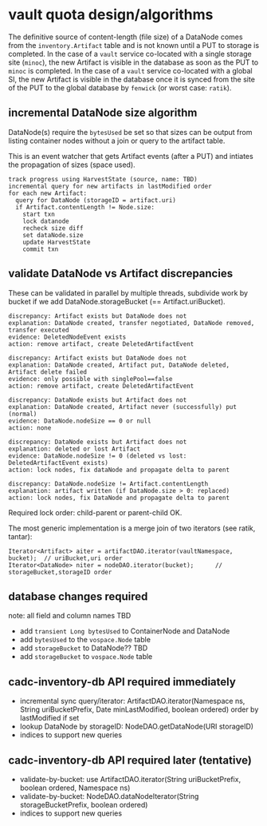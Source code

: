 # vault quota design/algorithms

The definitive source of content-length (file size) of a DataNode comes from the
`inventory.Artifact` table and is not known until a PUT to storage is completed.
In the case of a `vault` service co-located with a single storage site (`minoc`),
the new Artifact is visible in the database as soon as the PUT to `minoc` is
completed. In the case of a `vault` service co-located with a global SI, the new 
Artifact is visible in the database once it is synced from the site of the PUT to 
the global database by `fenwick` (or worst case: `ratik`).

## incremental DataNode size algorithm
DataNode(s) require the `bytesUsed` be set so that sizes can be output from listing 
container nodes without a join or query to the artifact table.

This is an event watcher that gets Artifact events (after a PUT) and intiates the
propagation of sizes (space used).
```
track progress using HarvestState (source, name: TBD)
incremental query for new artifacts in lastModified order
for each new Artifact:
  query for DataNode (storageID = artifact.uri)
  if Artifact.contentLength != Node.size:
    start txn
    lock datanode
    recheck size diff
    set dataNode.size
    update HarvestState
    commit txn
```

## validate DataNode vs Artifact discrepancies
These can be validated in parallel by multiple threads, subdivide work by bucket if we add
DataNode.storageBucket (== Artifact.uriBucket).

```
discrepancy: Artifact exists but DataNode does not
explanation: DataNode created, transfer negotiated, DataNode removed, transfer executed
evidence: DeletedNodeEvent exists
action: remove artifact, create DeletedArtifactEvent

discrepancy: Artifact exists but DataNode does not
explanation: DataNode created, Artifact put, DataNode deleted, Artifact delete failed
evidence: only possible with singlePool==false
action: remove artifact, create DeletedArtifactEvent

discrepancy: DataNode exists but Artifact does not 
explanation: DataNode created, Artifact never (successfully) put (normal)
evidence: DataNode.nodeSize == 0 or null
action: none

discrepancy: DataNode exists but Artifact does not
explanation: deleted or lost Artifact
evidence: DataNode.nodeSize != 0 (deleted vs lost: DeletedArtifactEvent exists)
action: lock nodes, fix dataNode and propagate delta to parent

discrepancy: DataNode.nodeSize != Artifact.contentLength
explanation: artifact written (if DataNode.size > 0: replaced)
action: lock nodes, fix DataNode and propagate delta to parent
```
Required lock order: child-parent or parent-child OK.

The most generic implementation is a merge join of two iterators (see ratik, tantar):
```
Iterator<Artifact> aiter = artifactDAO.iterator(vaultNamespace, bucket);  // uriBucket,uri order
Iterator<DataNode> niter = nodeDAO.iterator(bucket);      // storageBucket,storageID order 
```

## database changes required
note: all field and column names TBD
* add `transient Long bytesUsed` to ContainerNode and DataNode
* add `bytesUsed` to the `vospace.Node` table
* add `storageBucket` to DataNode?? TBD
* add `storageBucket` to `vospace.Node` table

## cadc-inventory-db API required immediately
* incremental sync query/iterator: ArtifactDAO.iterator(Namespace ns, String uriBucketPrefix, Date minLastModified, boolean ordered)
  order by lastModified if set
* lookup DataNode by storageID: NodeDAO.getDataNode(URI storageID)
* indices to support new queries

## cadc-inventory-db API required later (tentative)
* validate-by-bucket: use ArtifactDAO.iterator(String uriBucketPrefix, boolean ordered, Namespace ns)
* validate-by-bucket: NodeDAO.dataNodeIterator(String storageBucketPrefix, boolean ordered)
* indices to support new queries

